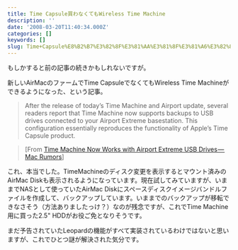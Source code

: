 ```yaml
---
title: Time Capsule買わなくてもWireless Time Machine
description: ''
date: '2008-03-20T11:40:34.000Z'
categories: []
keywords: []
slug: Time+Capsule%E8%B2%B7%E3%82%8F%E3%81%AA%E3%81%8F%E3%81%A6%E3%82%82Wireless+Time+Machine
---
```

もしかすると前の記事の続きかもしれないですが。

新しいAirMacのファームでTime CapsuleでなくてもWireless Time Machineができるようになった、という記事。

> After the release of today’s Time Machine and Airport update, several readers report that Time Machine now supports backups to USB drives connected to your Airport Extreme basestation. This configuration essentially reproduces the functionality of Apple’s Time Capsule product.

> \[From [Time Machine Now Works with Airport Extreme USB Drives — Mac Rumors](http://www.macrumors.com/2008/03/19/time-machine-now-works-with-airport-extreme-usb-drives/)\]

これ、本当でした。TimeMachineのディスク変更を表示するとマウント済みのAirMac Diskも表示されるようになっています。現在試してみていますが、いままでNASとして使っていたAirMac Diskにスペースディスクイメージバンドルファイルを作成して、バックアップしています。いままでのバックアップが移転できなさそう（方法ありましたっけ？）なのが残念ですが、これでTime Machine用に買った2.5" HDDがお役ご免となりそうです。

まだ予告されていたLeopardの機能がすべて実装されているわけではないと思いますが、これでひとつ謎が解決された気分です。